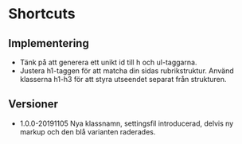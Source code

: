# Shortcuts

## Implementering
* Tänk på att generera ett unikt id till h och ul-taggarna. 
* Justera h1-taggen för att matcha din sidas rubrikstruktur. Använd klasserna h1-h3 för att styra utseendet separat från strukturen.

## Versioner

* 1.0.0-20191105 Nya klassnamn, settingsfil introducerad, delvis ny markup och den blå varianten raderades.